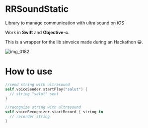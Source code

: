 # RRSoundStatic
Library to manage communication with ultra sound on iOS

Work in **Swift** and **Objective-c**.

This is a wrapper for the lib sinvoice made during an Hackathon 😀.

![img_0182](https://cloud.githubusercontent.com/assets/3276768/14597891/11b479ba-0582-11e6-9555-61ba8b52764b.gif)

# How to use

```swift
//send string with ultrasound
self.voiceSender.startPlay("salut") { 
  // string "salut" sent
}

//recognize string with ultrasound
self.voiceRecognizer.startRecord { string in
  // recorder string
}
```
